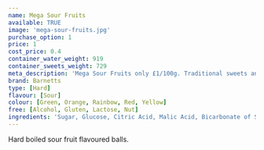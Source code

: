 ```yaml
---
name: Mega Sour Fruits
available: TRUE
image: 'mega-sour-fruits.jpg'
purchase_option: 1
price: 1
cost_price: 0.4
container_water_weight: 919
container_sweets_weight: 729
meta_description: 'Mega Sour Fruits only £1/100g. Traditional sweets and more at Humbugs Confectionery Store. Specialists in satisfying your sweet tooth!'
brand: Barnetts
type: [Hard]
flavour: [Sour]
colour: [Green, Orange, Rainbow, Red, Yellow]
free: [Alcohol, Gluten, Lactose, Nut]
ingredients: 'Sugar, Glucose, Citric Acid, Malic Acid, Bicarbonate of Soda, Flavouring, Colours: E129, E102, E142, E110'
---
```

Hard boiled sour fruit flavoured balls.